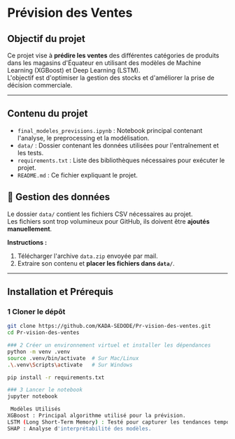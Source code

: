 #  Prévision des Ventes

##  Objectif du projet
Ce projet vise à **prédire les ventes** des différentes catégories de produits dans les magasins d'Équateur en utilisant des modèles de Machine Learning (XGBoost) et Deep Learning (LSTM).  
L'objectif est d'optimiser la gestion des stocks et d'améliorer la prise de décision commerciale.

---

##  Contenu du projet
- `final_modeles_previsions.ipynb` : Notebook principal contenant l'analyse, le preprocessing et la modélisation.
- `data/` : Dossier contenant les données utilisées pour l'entraînement et les tests.
- `requirements.txt` : Liste des bibliothèques nécessaires pour exécuter le projet.
- `README.md` : Ce fichier expliquant le projet.

## 📂 Gestion des données

Le dossier `data/` contient les fichiers CSV nécessaires au projet.  
Les fichiers sont trop volumineux pour GitHub, ils doivent être **ajoutés manuellement**.

 **Instructions :**
1. Télécharger l'archive `data.zip` envoyée par mail.
2. Extraire son contenu et **placer les fichiers dans `data/`**.


---

## Installation et Prérequis

### 1️ Cloner le dépôt
```sh
git clone https://github.com/KADA-SEDODE/Pr-vision-des-ventes.git
cd Pr-vision-des-ventes

### 2️ Créer un environnement virtuel et installer les dépendances
python -m venv .venv
source .venv/bin/activate  # Sur Mac/Linux
.\.venv\Scripts\activate   # Sur Windows

pip install -r requirements.txt

### 3️ Lancer le notebook
jupyter notebook

 Modèles Utilisés
XGBoost : Principal algorithme utilisé pour la prévision.
LSTM (Long Short-Term Memory) : Testé pour capturer les tendances temporelles.
SHAP : Analyse d'interprétabilité des modèles.